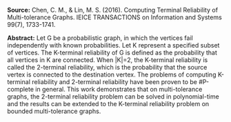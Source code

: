 **Source:** Chen, C. M., & Lin, M. S. (2016). Computing Terminal Reliability of Multi-tolerance Graphs. IEICE TRANSACTIONS on Information and Systems 99(7), 1733-1741.

**Abstract:**  Let G be a probabilistic graph, in which the vertices fail independently with known probabilities. Let K represent a specified subset of vertices. The K-terminal reliability of G is defined as the probability that all vertices in K are connected. When |K|=2, the K-terminal reliability is called the 2-terminal reliability, which is the probability that the source vertex is connected to the destination vertex. The problems of computing K-terminal reliability and 2-terminal reliability have been proven to be #P-complete in general. This work demonstrates that on multi-tolerance graphs, the 2-terminal reliability problem can be solved in polynomial-time and the results can be extended to the K-terminal reliability problem on bounded multi-tolerance graphs.
